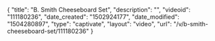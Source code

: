 {
    "title": "B. Smith Cheeseboard Set",
    "description": "",
    "videoid": "111180236",
    "date_created": "1502924177",
    "date_modified": "1504280897",
    "type": "captivate",
    "layout": "video",
    "url": "\/v\/b-smith-cheeseboard-set\/111180236"
}